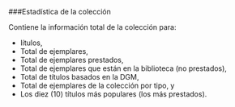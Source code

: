 ###Estadística de la colección

Contiene la información total de la colección para:
- Iítulos,
- Total de ejemplares,
- Total de ejemplares prestados,
- Total de ejemplares que están en la biblioteca (no prestados),
- Total de títulos basados en la DGM,
- Total de ejemplares de la colección por tipo, y
- Los diez (10) títulos más populares (los más prestados).